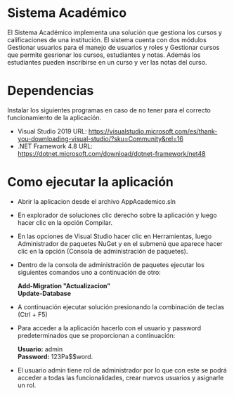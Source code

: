 # Sistema Académico
El Sistema Académico implementa una solución que gestiona los cursos y calificaciones de una institución. El sistema cuenta con dos módulos Gestionar usuarios para el manejo de usuarios y roles y Gestionar cursos que permite gesrionar los cursos, estudiantes y notas. Además los estudiantes pueden inscribirse en un curso y ver las notas del curso.

# Dependencias 
Instalar los siguientes programas en caso de no tener para el correcto funcionamiento de la aplicación.

- Visual Studio 2019 URL: https://visualstudio.microsoft.com/es/thank-you-downloading-visual-studio/?sku=Community&rel=16  
- .NET Framework 4.8 URL: https://dotnet.microsoft.com/download/dotnet-framework/net48

# Como ejecutar la aplicación

- Abrir la aplicacion desde el archivo AppAcademico.sln
- En explorador de soluciones clic derecho sobre la aplicación y luego hacer clic en la opción Compilar.
- En las opciones de Visual Studio hacer clic en Herramientas, luego Administrador de paquetes NuGet y en el submenú  que aparece hacer clic en la opción (Consola de administración de paquetes).
- Dentro de la consola de administración de paquetes ejecutar los siguientes comandos uno a continuación de otro: <br />

     <strong>Add-Migration "Actualizacion" </strong><br />
     <strong> Update-Database </strong>
- A continuación ejecutar solución presionando la combinación de teclas (Ctrl + F5)
- Para acceder a la aplicación hacerlo con el usuario y password predeterminados que se proporcionan a continuación: <br />

     <strong>Usuario:</strong> admin  <br />
     <strong>Password:</strong> 123Pa$$word.
 
 - El usuario admin tiene rol de administrador por lo que con este se podrá acceder a todas las funcionalidades, crear nuevos usuarios y asignarle un rol.
 
